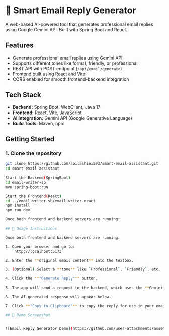 # 📧 Smart Email Reply Generator
A web-based AI-powered tool that generates professional email replies using Google Gemini API. Built with Spring Boot and React.

## Features
- Generate professional email replies using Gemini API
- Supports different tones like formal, friendly, or professional
- REST API with POST endpoint (`/api/email/generate`)
- Frontend built using React and Vite
- CORS enabled for smooth frontend-backend integration

## Tech Stack
- **Backend:** Spring Boot, WebClient, Java 17
- **Frontend:** React, Vite, JavaScript
- **AI Integration:** Gemini API (Google Generative Language)
- **Build Tools:** Maven, npm

## Getting Started

### 1. Clone the repository
```bash
git clone https://github.com/abilashini593/smart-email-assistant.git
cd smart-email-assistant

Start the Backend(SpringBoot)
cd email-writer-sb
mvn spring-boot:run

Start the Frontend(React)
cd ../email-writer-sb/email-writer-react
npm install
npm run dev

Once both frontend and backend servers are running:

## 🚀 Usage Instructions

Once both frontend and backend servers are running:

1. Open your browser and go to:  
   `http://localhost:5173`

2. Enter the **original email content** into the textbox.

3. (Optional) Select a **tone** like `Professional`, `Friendly`, etc.

4. Click the **"Generate Reply"** button.

5. The app will send a request to the backend, which uses the **Gemini API** to generate a smart reply.

6. The AI-generated response will appear below.

7. Click **"Copy to Clipboard"** to copy the reply for use in your email.

## 📸 Demo Screenshot


![Email Reply Generator Demo](https://github.com/user-attachments/assets/63d46b14-53a5-4d1f-af21-ad3e06736614)


